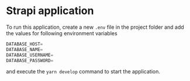 # Strapi application

To run this application, create a new `.env` file in the project folder and add the values for following environment variables 

```js
DATABASE_HOST=
DATABASE_NAME=
DATABASE_USERNAME=
DATABASE_PASSWORD=
```

and execute the `yarn develop` command to start the application.
